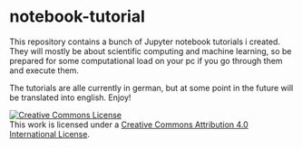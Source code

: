 # notebook-tutorial

This repository contains a bunch of Jupyter notebook tutorials i created. They will mostly be about scientific computing and machine learning, so be prepared for some computational load on your pc if you go through them and execute them.

The tutorials are alle currently in german, but at some point in the future will be translated into english. Enjoy!
 
 
 
<a rel="license" href="http://creativecommons.org/licenses/by/4.0/"><img alt="Creative Commons License" style="border-width:0" src="https://i.creativecommons.org/l/by/4.0/88x31.png" /></a><br />This work is licensed under a <a rel="license" href="http://creativecommons.org/licenses/by/4.0/">Creative Commons Attribution 4.0 International License</a>.
